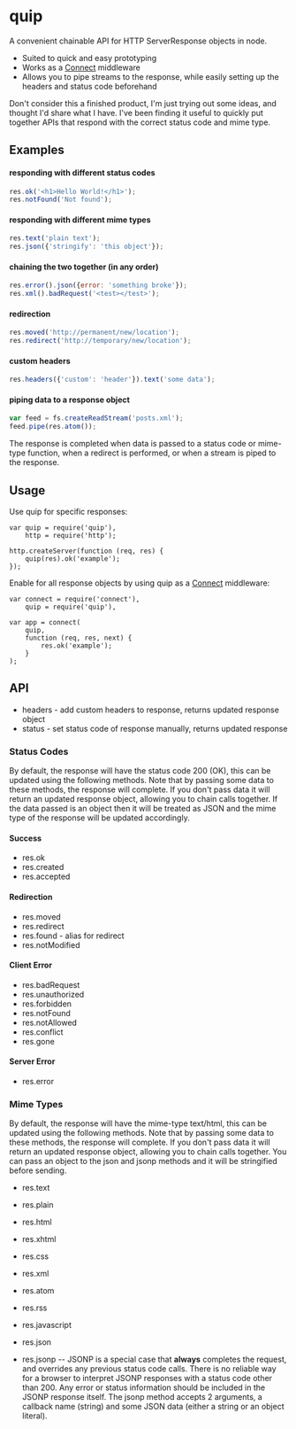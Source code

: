 # quip

A convenient chainable API for HTTP ServerResponse objects in node.

* Suited to quick and easy prototyping
* Works as a [Connect](http://github.com/extjs/Connect) middleware
* Allows you to pipe streams to the response, while easily setting up
  the headers and status code beforehand

Don't consider this a finished product, I'm just trying out some ideas, and
thought I'd share what I have. I've been finding it useful to quickly put
together APIs that respond with the correct status code and mime type.


## Examples

#### responding with different status codes

```javascript
res.ok('<h1>Hello World!</h1>');
res.notFound('Not found');
```

#### responding with different mime types

```javascript
res.text('plain text');
res.json({'stringify': 'this object'});
```

#### chaining the two together (in any order)

```javascript
res.error().json({error: 'something broke'});
res.xml().badRequest('<test></test>');
```

#### redirection

```javascript
res.moved('http://permanent/new/location');
res.redirect('http://temporary/new/location');
```

#### custom headers

```javascript
res.headers({'custom': 'header'}).text('some data');
```

#### piping data to a response object

```javascript
var feed = fs.createReadStream('posts.xml');
feed.pipe(res.atom());
```

The response is completed when data is passed to a status code or mime-type
function, when a redirect is performed, or when a stream is piped to the
response.


## Usage

Use quip for specific responses:

    var quip = require('quip'),
        http = require('http');

    http.createServer(function (req, res) {
        quip(res).ok('example');
    });

Enable for all response objects by using quip as a
[Connect](http://www.senchalabs.org/connect/) middleware:

    var connect = require('connect'),
        quip = require('quip'),

    var app = connect(
        quip,
        function (req, res, next) {
            res.ok('example');
        }
    );


## API

* headers - add custom headers to response, returns updated response object
* status - set status code of response manually, returns updated response

### Status Codes

By default, the response will have the status code 200 (OK), this can
be updated using the following methods. Note that by passing some data
to these methods, the response will complete. If you don't pass data it will
return an updated response object, allowing you to chain calls together. If
the data passed is an object then it will be treated as JSON and the mime
type of the response will be updated accordingly.

#### Success
* res.ok
* res.created
* res.accepted

#### Redirection
* res.moved
* res.redirect
* res.found - alias for redirect
* res.notModified

#### Client Error
* res.badRequest
* res.unauthorized
* res.forbidden
* res.notFound
* res.notAllowed
* res.conflict
* res.gone

#### Server Error
* res.error

### Mime Types

By default, the response will have the mime-type text/html, this can
be updated using the following methods. Note that by passing some data
to these methods, the response will complete. If you don't pass data it will
return an updated response object, allowing you to chain calls together.
You can pass an object to the json and jsonp methods and it will be
stringified before sending.

* res.text
* res.plain
* res.html
* res.xhtml
* res.css
* res.xml
* res.atom
* res.rss
* res.javascript
* res.json

* res.jsonp -- JSONP is a special case that __always__ completes the request,
  and overrides any previous status code calls. There is no reliable way for
  a browser to interpret JSONP responses with a status code other than 200.
  Any error or status information should be included in the JSONP response
  itself. The jsonp method accepts 2 arguments, a callback name (string) and
  some JSON data (either a string or an object literal).
